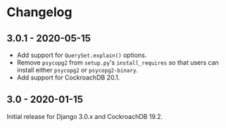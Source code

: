 # Changelog

## 3.0.1 - 2020-05-15

- Add support for `QuerySet.explain()` options.
- Remove `psycopg2` from `setup.py`'s `install_requires` so that users can
  install either `psycopg2` or `psycopg2-binary`.
- Add support for CockroachDB 20.1.

## 3.0 - 2020-01-15

Initial release for Django 3.0.x and CockroachDB 19.2.

